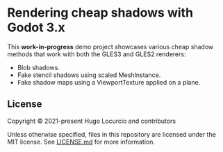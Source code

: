 # Rendering cheap shadows with Godot 3.x

This **work-in-progress** demo project showcases various cheap shadow methods that
work with both the GLES3 and GLES2 renderers:

- Blob shadows.
- Fake stencil shadows using scaled MeshInstance.
- Fake shadow maps using a ViewportTexture applied on a plane.

## License

Copyright © 2021-present Hugo Locurcio and contributors

Unless otherwise specified, files in this repository are licensed under the
MIT license. See [LICENSE.md](LICENSE.md) for more information.
